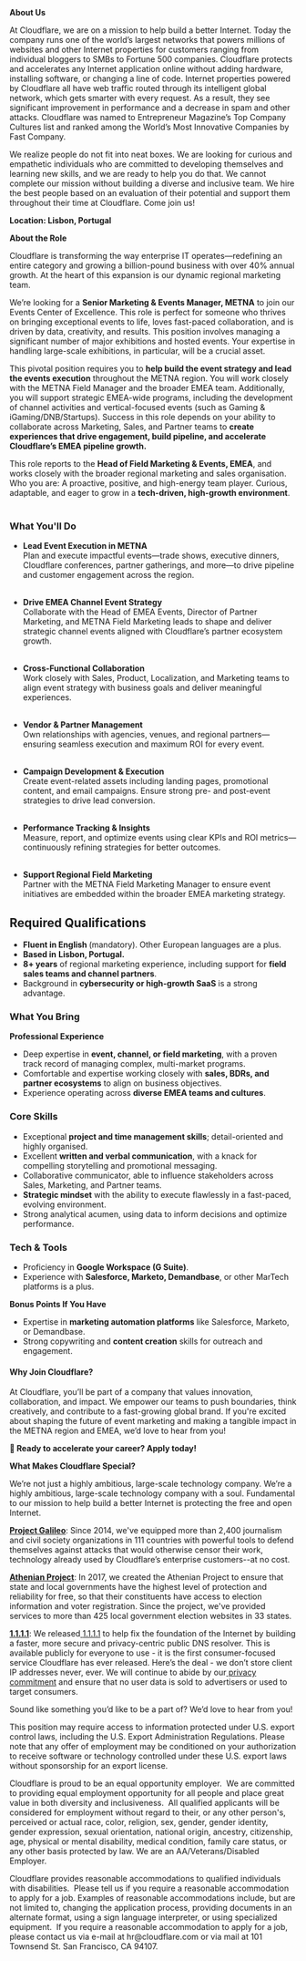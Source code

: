 <div class="content-intro">
	<div><strong>About Us</strong></div>
	<div>
		<p>At Cloudflare, we are on a mission to help build a better Internet. Today the company runs one of the world’s largest networks that powers millions of websites and other Internet properties for customers ranging from individual bloggers to SMBs to Fortune 500 companies. Cloudflare protects and accelerates any Internet application online without adding hardware, installing software, or changing a line of code. Internet properties powered by Cloudflare all have web traffic routed through its intelligent global network, which gets smarter with every request. As a result, they see significant improvement in performance and a decrease in spam and other attacks. Cloudflare was named to Entrepreneur Magazine’s Top Company Cultures list and ranked among the World’s Most Innovative Companies by Fast Company.&nbsp;</p>
		<p><span style="font-weight: 400;">We realize people do not fit into neat boxes. We are looking for curious and empathetic individuals who are committed to developing themselves and learning new skills, and we are ready to help you do that. We cannot complete our mission without building a diverse and inclusive team. We hire the best people based on an evaluation of their potential and support them throughout their time at Cloudflare. Come join us!&nbsp;</span></p>
	</div>
</div>
<p><strong>Location: Lisbon, Portugal</strong></p>
<p><strong>About the Role</strong></p>
<p>Cloudflare is transforming the way enterprise IT operates—redefining an entire category and growing a billion-pound business with over 40% annual growth. At the heart of this expansion is our dynamic regional marketing team.</p>
<p>We’re looking for a <strong>Senior Marketing &amp; Events Manager, METNA</strong> to join our Events Center of Excellence. This role is perfect for someone who thrives on bringing exceptional events to life, loves fast-paced collaboration, and is driven by data, creativity, and results. This position involves managing a significant number of major exhibitions and hosted events. Your expertise in handling large-scale exhibitions, in particular, will be a crucial asset.</p>
<p>This pivotal position requires you to <strong>help build the event strategy and lead the events execution</strong> throughout the METNA region. You will work closely with the METNA Field Manager and the broader EMEA team. Additionally, you will support strategic EMEA-wide programs, including the development of channel activities and vertical-focused events (such as Gaming &amp; iGaming/DNB/Startups). Success in this role depends on your ability to collaborate across Marketing, Sales, and Partner teams to <strong>create experiences that drive engagement, build pipeline, and accelerate Cloudflare’s EMEA pipeline growth.</strong></p>
<p>This role reports to the <strong>Head of Field Marketing &amp; Events, EMEA</strong>, and works closely with the broader regional marketing and sales organisation. Who you are: A proactive, positive, and high-energy team player. Curious, adaptable, and eager to grow in a <strong>tech-driven, high-growth environment</strong>.<br><br></p>
<h3><strong>What You'll Do</strong></h3>
<ul>
	<li>
		<p><strong>Lead Event Execution in METNA</strong><strong><br></strong>Plan and execute impactful events—trade shows, executive dinners, Cloudflare conferences, partner gatherings, and more—to drive pipeline and customer engagement across the region.<br><br></p>
	</li>
	<li>
		<p><strong>Drive EMEA Channel Event Strategy</strong><strong><br></strong>Collaborate with the Head of EMEA Events, Director of Partner Marketing, and METNA Field Marketing leads to shape and deliver strategic channel events aligned with Cloudflare’s partner ecosystem growth.<br><br></p>
	</li>
	<li>
		<p><strong>Cross-Functional Collaboration</strong><strong><br></strong>Work closely with Sales, Product, Localization, and Marketing teams to align event strategy with business goals and deliver meaningful experiences.<br><br></p>
	</li>
	<li>
		<p><strong>Vendor &amp; Partner Management</strong><strong><br></strong>Own relationships with agencies, venues, and regional partners—ensuring seamless execution and maximum ROI for every event.<br><br></p>
	</li>
	<li>
		<p><strong>Campaign Development &amp; Execution</strong><strong><br></strong>Create event-related assets including landing pages, promotional content, and email campaigns. Ensure strong pre- and post-event strategies to drive lead conversion.<br><br></p>
	</li>
	<li>
		<p><strong>Performance Tracking &amp; Insights</strong><strong><br></strong>Measure, report, and optimize events using clear KPIs and ROI metrics—continuously refining strategies for better outcomes.<br><br></p>
	</li>
	<li>
		<p><strong>Support Regional Field Marketing</strong><strong><br></strong>Partner with the METNA Field Marketing Manager to ensure event initiatives are embedded within the broader EMEA marketing strategy.</p>
	</li>
</ul>
<h2><strong>Required Qualifications</strong></h2>
<ul>
	<li><strong>Fluent in English </strong>(mandatory). Other European languages are a plus.&nbsp;</li>
	<li><strong>Based in</strong>&nbsp;<strong>Lisbon, Portugal.</strong></li>
	<li><strong>8+ years</strong> of regional marketing experience, including support for <strong>field sales teams and channel partners</strong>.</li>
	<li>Background in <strong>cybersecurity or high-growth SaaS</strong> is a strong advantage.</li>
</ul>
<h3><strong>What You Bring</strong></h3>
<p><strong>Professional Experience</strong></p>
<ul>
	<li>Deep expertise in <strong>event, channel, or field marketing</strong>, with a proven track record of managing complex, multi-market programs.</li>
	<li>Comfortable and expertise working closely with <strong>sales, BDRs, and partner ecosystems</strong> to align on business objectives.</li>
	<li>Experience operating across <strong>diverse EMEA teams and cultures</strong>.</li>
</ul>
<h3><strong>Core Skills</strong></h3>
<ul>
	<li>Exceptional <strong>project and time management skills</strong>; detail-oriented and highly organised.</li>
	<li>Excellent <strong>written and verbal communication</strong>, with a knack for compelling storytelling and promotional messaging.</li>
	<li>Collaborative communicator, able to influence stakeholders across Sales, Marketing, and Partner teams.</li>
	<li><strong>Strategic mindset</strong> with the ability to execute flawlessly in a fast-paced, evolving environment.</li>
	<li>Strong analytical acumen, using data to inform decisions and optimize performance.</li>
</ul>
<h3><strong>Tech &amp; Tools</strong></h3>
<ul>
	<li>Proficiency in <strong>Google Workspace (G Suite)</strong>.</li>
	<li>Experience with <strong>Salesforce, Marketo, Demandbase</strong>, or other MarTech platforms is a plus.</li>
</ul>
<p><strong>Bonus Points If You Have</strong></p>
<ul>
	<li>Expertise in <strong>marketing automation platforms</strong> like Salesforce, Marketo, or Demandbase.</li>
	<li>Strong copywriting and <strong>content creation</strong> skills for outreach and engagement.</li>
</ul>
<h4><strong>Why Join Cloudflare?</strong></h4>
<p>At Cloudflare, you’ll be part of a company that values innovation, collaboration, and impact. We empower our teams to push boundaries, think creatively, and contribute to a fast-growing global brand. If you're excited about shaping the future of event marketing and making a tangible impact in the METNA region and EMEA, we’d love to hear from you!</p>
<p><strong>🚀 Ready to accelerate your career? Apply today!</strong></p>
<div class="content-conclusion">
	<p><strong>What Makes Cloudflare Special?</strong></p>
	<p><span style="font-weight: 400;">We’re not just a highly ambitious, large-scale technology company. We’re a highly ambitious, large-scale technology company with a soul. Fundamental to our mission to help build a better Internet is protecting the free and open Internet.</span></p>
	<p><a href="https://blog.cloudflare.com/protecting-free-expression-online/"><strong>Project Galileo</strong></a><span style="font-weight: 400;">: Since 2014, we've equipped more than 2,400 journalism and civil society organizations in 111 countries with powerful tools to defend themselves against attacks that would otherwise censor their work, technology already used by Cloudflare’s enterprise customers--at no cost.</span></p>
	<p><strong><a href="https://www.cloudflare.com/athenian/">Athenian Project</a></strong><span style="font-weight: 400;">: In 2017, we created the Athenian Project to ensure that state and local governments have the highest level of protection and reliability for free, so that their constituents have access to election information and voter registration. Since the project, we've provided services to more than 425 local government election websites in 33 states.</span></p>
	<p><a href="https://1.1.1.1/"><strong>1.1.1.1</strong></a><span style="font-weight: 400;">: We released</span><a href="https://1.1.1.1/"> <span style="font-weight: 400;">1.1.1.1</span></a><span style="font-weight: 400;"> to help fix the foundation of the Internet by building a faster, more secure and privacy-centric public DNS resolver. This is available publicly for everyone to use - it is the first consumer-focused service Cloudflare has ever released. Here’s the deal - we don’t store client IP addresses never, ever. We will continue to abide by our</span><a href="https://developers.cloudflare.com/1.1.1.1/privacy/public-dns-resolver"> privacy commitment</a><span style="font-weight: 400;"> and ensure that no user data is sold to advertisers or used to target consumers.</span></p>
	<p><span style="font-weight: 400;">Sound like something you’d like to be a part of? We’d love to hear from you!</span></p>
	<p><span style="font-weight: 400;">This position may require access to information protected under U.S. export control laws, including the U.S. Export Administration Regulations. Please note that any offer of employment may be conditioned on your authorization to receive software or technology controlled under these U.S. export laws without sponsorship for an export license.</span></p>
	<p><span style="font-weight: 400;">Cloudflare is proud to be an equal opportunity employer. &nbsp;We are committed to providing equal employment opportunity for all people and place great value in both diversity and inclusiveness. &nbsp;All qualified applicants will be considered for employment without regard to their, or any other person's, perceived or actual</span> <span style="font-weight: 400;">race, color, religion, sex, gender, gender identity, gender expression, sexual orientation, national origin, ancestry, citizenship, age, physical or mental disability, medical condition, family care status, or any other basis protected by law. </span><span style="font-weight: 400;">We are an AA/Veterans/Disabled Employer.</span></p>
	<p><span style="font-weight: 400;">Cloudflare provides reasonable accommodations to qualified individuals with disabilities. &nbsp;Please tell us if you require a reasonable accommodation to apply for a job. Examples of reasonable accommodations include, but are not limited to, changing the application process, providing documents in an alternate format, using a sign language interpreter, or using specialized equipment. &nbsp;If you require a reasonable accommodation to apply for a job, please contact us via e-mail at </span><span style="font-weight: 400;">hr@cloudflare.com</span><span style="font-weight: 400;"> or via mail at 101 Townsend St. San Francisco, CA 94107.</span></p>
</div>